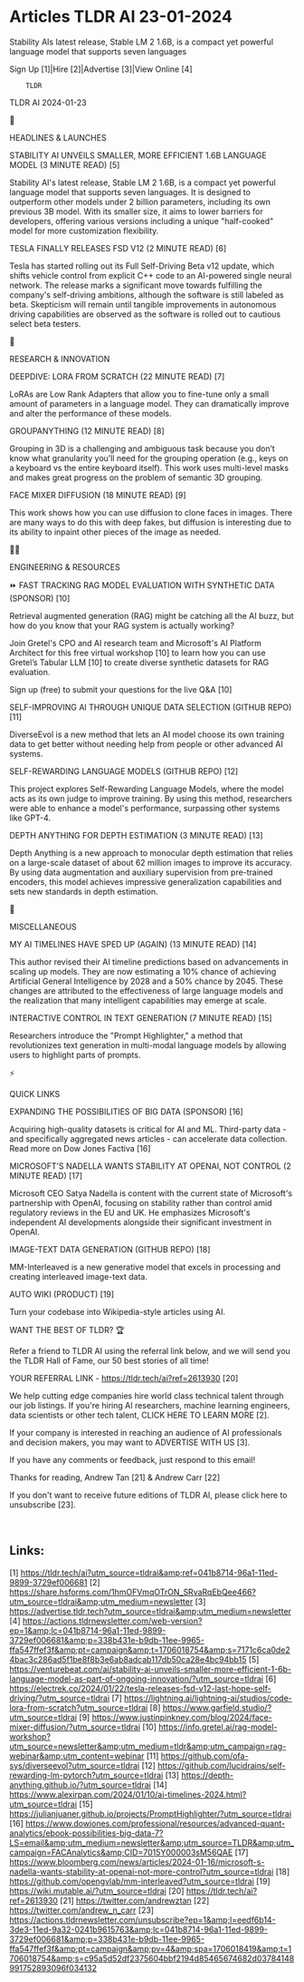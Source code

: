 # Articles TLDR AI 23-01-2024

Stability AIs latest release, Stable LM 2 1.6B, is a compact yet
powerful language model that supports seven languages  

Sign Up [1]|Hire [2]|Advertise [3]|View Online [4] 

		TLDR 

TLDR AI 2024-01-23

🚀 

HEADLINES & LAUNCHES

 STABILITY AI UNVEILS SMALLER, MORE EFFICIENT 1.6B LANGUAGE MODEL (3
MINUTE READ) [5] 

 Stability AI's latest release, Stable LM 2 1.6B, is a compact yet
powerful language model that supports seven languages. It is designed
to outperform other models under 2 billion parameters, including its
own previous 3B model. With its smaller size, it aims to lower
barriers for developers, offering various versions including a unique
"half-cooked" model for more customization flexibility. 

 TESLA FINALLY RELEASES FSD V12 (2 MINUTE READ) [6] 

 Tesla has started rolling out its Full Self-Driving Beta v12 update,
which shifts vehicle control from explicit C++ code to an AI-powered
single neural network. The release marks a significant move towards
fulfilling the company's self-driving ambitions, although the software
is still labeled as beta. Skepticism will remain until tangible
improvements in autonomous driving capabilities are observed as the
software is rolled out to cautious select beta testers. 

🧠 

RESEARCH & INNOVATION

 DEEPDIVE: LORA FROM SCRATCH (22 MINUTE READ) [7] 

 LoRAs are Low Rank Adapters that allow you to fine-tune only a small
amount of parameters in a language model. They can dramatically
improve and alter the performance of these models. 

 GROUPANYTHING (12 MINUTE READ) [8] 

 Grouping in 3D is a challenging and ambiguous task because you
don’t know what granularity you’ll need for the grouping operation
(e.g., keys on a keyboard vs the entire keyboard itself). This work
uses multi-level masks and makes great progress on the problem of
semantic 3D grouping. 

 FACE MIXER DIFFUSION (18 MINUTE READ) [9] 

 This work shows how you can use diffusion to clone faces in images.
There are many ways to do this with deep fakes, but diffusion is
interesting due to its ability to inpaint other pieces of the image as
needed. 

🧑‍💻 

ENGINEERING & RESOURCES

 ⏩ FAST TRACKING RAG MODEL EVALUATION WITH SYNTHETIC DATA (SPONSOR)
[10] 

 Retrieval augmented generation (RAG) might be catching all the AI
buzz, but how do you know that your RAG system is actually working?

Join Gretel's CPO and AI research team and Microsoft's AI Platform
Architect for this free virtual workshop [10] to learn how you can use
Gretel’s Tabular LLM [10] to create diverse synthetic datasets for
RAG evaluation.

Sign up (free) to submit your questions for the live Q&A [10]

 SELF-IMPROVING AI THROUGH UNIQUE DATA SELECTION (GITHUB REPO) [11] 

 DiverseEvol is a new method that lets an AI model choose its own
training data to get better without needing help from people or other
advanced AI systems. 

 SELF-REWARDING LANGUAGE MODELS (GITHUB REPO) [12] 

 This project explores Self-Rewarding Language Models, where the model
acts as its own judge to improve training. By using this method,
researchers were able to enhance a model's performance, surpassing
other systems like GPT-4. 

 DEPTH ANYTHING FOR DEPTH ESTIMATION (3 MINUTE READ) [13] 

 Depth Anything is a new approach to monocular depth estimation that
relies on a large-scale dataset of about 62 million images to improve
its accuracy. By using data augmentation and auxiliary supervision
from pre-trained encoders, this model achieves impressive
generalization capabilities and sets new standards in depth
estimation. 

🎁 

MISCELLANEOUS

 MY AI TIMELINES HAVE SPED UP (AGAIN) (13 MINUTE READ) [14] 

 This author revised their AI timeline predictions based on
advancements in scaling up models. They are now estimating a 10%
chance of achieving Artificial General Intelligence by 2028 and a 50%
chance by 2045. These changes are attributed to the effectiveness of
large language models and the realization that many intelligent
capabilities may emerge at scale. 

 INTERACTIVE CONTROL IN TEXT GENERATION (7 MINUTE READ) [15] 

 Researchers introduce the "Prompt Highlighter," a method that
revolutionizes text generation in multi-modal language models by
allowing users to highlight parts of prompts. 

⚡ 

QUICK LINKS

 EXPANDING THE POSSIBILITIES OF BIG DATA (SPONSOR) [16] 

 Acquiring high-quality datasets is critical for AI and ML.
Third-party data - and specifically aggregated news articles - can
accelerate data collection. Read more on Dow Jones Factiva [16] 

 MICROSOFT’S NADELLA WANTS STABILITY AT OPENAI, NOT CONTROL (2
MINUTE READ) [17] 

 Microsoft CEO Satya Nadella is content with the current state of
Microsoft's partnership with OpenAI, focusing on stability rather than
control amid regulatory reviews in the EU and UK. He emphasizes
Microsoft's independent AI developments alongside their significant
investment in OpenAI. 

 IMAGE-TEXT DATA GENERATION (GITHUB REPO) [18] 

 MM-Interleaved is a new generative model that excels in processing
and creating interleaved image-text data. 

 AUTO WIKI (PRODUCT) [19] 

 Turn your codebase into Wikipedia-style articles using AI. 

WANT THE BEST OF TLDR? 🏆

Refer a friend to TLDR AI using the referral link below, and we will
send you the TLDR Hall of Fame, our 50 best stories of all time!

YOUR REFERRAL LINK - https://tldr.tech/ai?ref=2613930 [20]

 We help cutting edge companies hire world class technical talent
through our job listings. If you're hiring AI researchers, machine
learning engineers, data scientists or other tech talent, CLICK HERE
TO LEARN MORE [2]. 

If your company is interested in reaching an audience of AI
professionals and decision makers, you may want to ADVERTISE WITH US
[3]. 

If you have any comments or feedback, just respond to this email! 

Thanks for reading, 
Andrew Tan [21] & Andrew Carr [22] 

If you don't want to receive future editions of TLDR AI, please click
here to unsubscribe [23]. 

  

 

Links:
------
[1] https://tldr.tech/ai?utm_source=tldrai&amp;ref=041b8714-96a1-11ed-9899-3729ef006681
[2] https://share.hsforms.com/1hmOFVmqOTrON_SRvaRqEbQee466?utm_source=tldrai&amp;utm_medium=newsletter
[3] https://advertise.tldr.tech?utm_source=tldrai&amp;utm_medium=newsletter
[4] https://actions.tldrnewsletter.com/web-version?ep=1&amp;lc=041b8714-96a1-11ed-9899-3729ef006681&amp;p=338b431e-b9db-11ee-9965-ffa547ffef3f&amp;pt=campaign&amp;t=1706018754&amp;s=7171c6ca0de24bac3c286ad5f1be8f8b3e6ab8adcab117db50ca28e4bc94bb15
[5] https://venturebeat.com/ai/stability-ai-unveils-smaller-more-efficient-1-6b-language-model-as-part-of-ongoing-innovation/?utm_source=tldrai
[6] https://electrek.co/2024/01/22/tesla-releases-fsd-v12-last-hope-self-driving/?utm_source=tldrai
[7] https://lightning.ai/lightning-ai/studios/code-lora-from-scratch?utm_source=tldrai
[8] https://www.garfield.studio/?utm_source=tldrai
[9] https://www.justinpinkney.com/blog/2024/face-mixer-diffusion/?utm_source=tldrai
[10] https://info.gretel.ai/rag-model-workshop?utm_source=newsletter&amp;utm_medium=tldr&amp;utm_campaign=rag-webinar&amp;utm_content=webinar
[11] https://github.com/ofa-sys/diverseevol?utm_source=tldrai
[12] https://github.com/lucidrains/self-rewarding-lm-pytorch?utm_source=tldrai
[13] https://depth-anything.github.io/?utm_source=tldrai
[14] https://www.alexirpan.com/2024/01/10/ai-timelines-2024.html?utm_source=tldrai
[15] https://julianjuaner.github.io/projects/PromptHighlighter/?utm_source=tldrai
[16] https://www.dowjones.com/professional/resources/advanced-quant-analytics/ebook-possibilities-big-data-7?LS=email&amp;utm_medium=newsletter&amp;utm_source=TLDR&amp;utm_campaign=FACAnalytics&amp;CID=7015Y000003sM56QAE
[17] https://www.bloomberg.com/news/articles/2024-01-16/microsoft-s-nadella-wants-stability-at-openai-not-more-control?utm_source=tldrai
[18] https://github.com/opengvlab/mm-interleaved?utm_source=tldrai
[19] https://wiki.mutable.ai/?utm_source=tldrai
[20] https://tldr.tech/ai?ref=2613930
[21] https://twitter.com/andrewztan
[22] https://twitter.com/andrew_n_carr
[23] https://actions.tldrnewsletter.com/unsubscribe?ep=1&amp;l=eedf6b14-3de3-11ed-9a32-0241b9615763&amp;lc=041b8714-96a1-11ed-9899-3729ef006681&amp;p=338b431e-b9db-11ee-9965-ffa547ffef3f&amp;pt=campaign&amp;pv=4&amp;spa=1706018419&amp;t=1706018754&amp;s=c95a5d52df2375604bbf2194d85465674682d03784148991752893096f034132